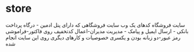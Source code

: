 # store
سایت فروشگاه
کدهای یک وب سایت فروشگاهی که دارای پنل ادمین - درگاه پرداخت بانکی - ارسال ایمیل و پیامک - مدیریت مدیران-اعمال کدتخفیف روی فاکتور-فراموشی رمز عبور-دو زبانه بودن و یکسری خصوصیات و کارهای دیگری روی این سایت انجام شده
